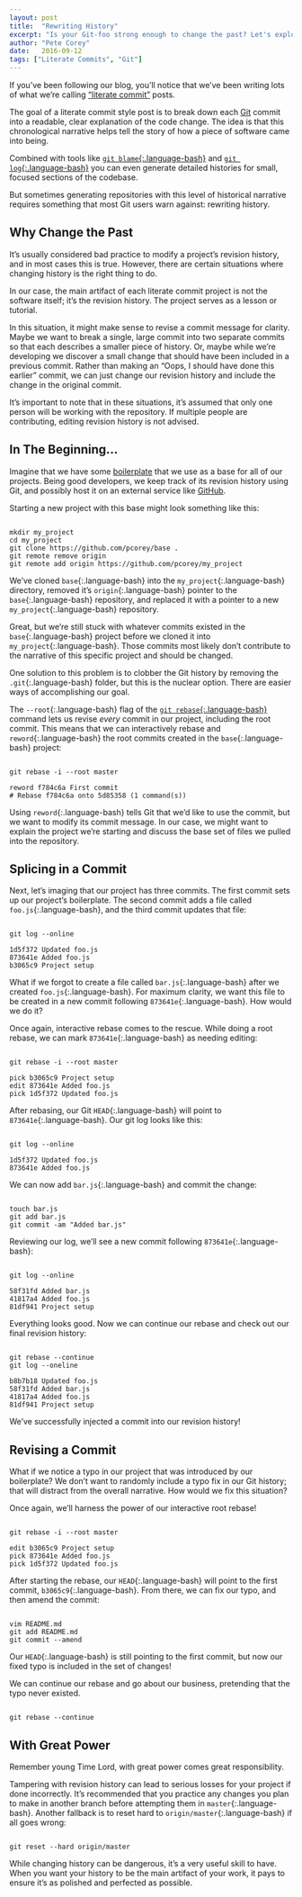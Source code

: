 ```yaml
---
layout: post
title:  "Rewriting History"
excerpt: "Is your Git-foo strong enough to change the past? Let's explore some advanced techniques for modifying the commit history of a Git repository."
author: "Pete Corey"
date:   2016-09-12
tags: ["Literate Commits", "Git"]
---
```


If you’ve been following our blog, you’ll notice that we’ve been writing lots of  what we’re calling [“literate commit”](http://www.east5th.co/blog/2016/07/11/literate-commits/) posts.

The goal of a literate commit style post is to break down each [Git](https://git-scm.com/) commit into a readable, clear explanation of the code change. The idea is that this chronological narrative helps tell the story of how a piece of software came into being.

Combined with tools like [`git blame`{:.language-bash}](https://git-scm.com/docs/git-blame) and [`git log`{:.language-bash}](https://git-scm.com/docs/git-log) you can even generate detailed histories for small, focused sections of the codebase.

But sometimes generating repositories with this level of historical narrative requires something that most Git users warn against: rewriting history.

## Why Change the Past

It’s usually considered bad practice to modify a project’s revision history, and in most cases this is true. However, there are certain situations where changing history is the right thing to do.

In our case, the main artifact of each literate commit project is not the software itself; it’s the revision history. The project serves as a lesson or tutorial.

In this situation, it might make sense to revise a commit message for clarity. Maybe we want to break a single, large commit into two separate commits so that each describes a smaller piece of history. Or, maybe while we’re developing we discover a small change that should have been included in a previous commit. Rather than making an “Oops, I should have done this earlier” commit, we can just change our revision history and include the change in the original commit.

It’s important to note that in these situations, it’s assumed that only one person will be working with the repository. If multiple people are contributing, editing revision history is not advised.

## In The Beginning…

Imagine that we have some [boilerplate](https://github.com/pcorey/base) that we use as a base for all of our projects. Being good developers, we keep track of its revision history using Git, and possibly host it on an external service like [GitHub](https://github.com/).

Starting a new project with this base might look something like this:

<pre class='language-bash'><code class='language-bash'>
mkdir my_project
cd my_project
git clone https://github.com/pcorey/base .
git remote remove origin
git remote add origin https://github.com/pcorey/my_project
</code></pre>

We’ve cloned `base`{:.language-bash} into the `my_project`{:.language-bash} directory, removed it’s `origin`{:.language-bash} pointer to the `base`{:.language-bash} repository, and replaced it with a pointer to a new `my_project`{:.language-bash} repository.

Great, but we’re still stuck with whatever commits existed in the `base`{:.language-bash} project before we cloned it into `my_project`{:.language-bash}. Those commits most likely don’t contribute to the narrative of this specific project and should be changed.

One solution to this problem is to clobber the Git history by removing the `.git`{:.language-bash} folder, but this is the nuclear option. There are easier ways of accomplishing our goal.

The `--root`{:.language-bash} flag of the [`git rebase`{:.language-bash}](https://git-scm.com/docs/git-rebase) command lets us revise _every_ commit in our project, including the root commit. This means that we can interactively rebase and `reword`{:.language-bash} the root commits created in the `base`{:.language-bash} project:

<pre class='language-bash'><code class='language-bash'>
git rebase -i --root master

reword f784c6a First commit
# Rebase f784c6a onto 5d85358 (1 command(s))
</code></pre>

Using `reword`{:.language-bash} tells Git that we’d like to use the commit, but we want to modify its commit message. In our case, we might want to explain the project we’re starting and discuss the base set of files we pulled into the repository.

## Splicing in a Commit

Next, let’s imaging that our project has three commits. The first commit sets up our project’s boilerplate. The second commit adds a file called `foo.js`{:.language-bash}, and the third commit updates that file:

<pre class='language-bash'><code class='language-bash'>
git log --online

1d5f372 Updated foo.js
873641e Added foo.js
b3065c9 Project setup
</code></pre>

What if we forgot to create a file called `bar.js`{:.language-bash} after we created `foo.js`{:.language-bash}. For maximum clarity, we want this file to be created in a new commit following `873641e`{:.language-bash}. How would we do it?

Once again, interactive rebase comes to the rescue. While doing a root rebase, we can mark `873641e`{:.language-bash} as needing editing:

<pre class='language-bash'><code class='language-bash'>
git rebase -i --root master

pick b3065c9 Project setup
edit 873641e Added foo.js
pick 1d5f372 Updated foo.js
</code></pre>

After rebasing, our Git `HEAD`{:.language-bash} will point to `873641e`{:.language-bash}. Our git log looks like this:

<pre class='language-bash'><code class='language-bash'>
git log --online

1d5f372 Updated foo.js
873641e Added foo.js
</code></pre>

We can now add `bar.js`{:.language-bash} and commit the change:

<pre class='language-bash'><code class='language-bash'>
touch bar.js
git add bar.js
git commit -am "Added bar.js"
</code></pre>

Reviewing our log, we’ll see a new commit following `873641e`{:.language-bash}:

<pre class='language-bash'><code class='language-bash'>
git log --online

58f31fd Added bar.js
41817a4 Added foo.js
81df941 Project setup
</code></pre>

Everything looks good. Now we can continue our rebase and check out our final revision history:

<pre class='language-bash'><code class='language-bash'>
git rebase --continue
git log --oneline

b8b7b18 Updated foo.js
58f31fd Added bar.js
41817a4 Added foo.js
81df941 Project setup
</code></pre>

We’ve successfully injected a commit into our revision history!

## Revising a Commit

What if we notice a typo in our project that was introduced by our boilerplate? We don’t want to randomly include a typo fix in our Git history; that will distract from the overall narrative. How would we fix this situation?

Once again, we’ll harness the power of our interactive root rebase!

<pre class='language-bash'><code class='language-bash'>
git rebase -i --root master

edit b3065c9 Project setup
pick 873641e Added foo.js
pick 1d5f372 Updated foo.js
</code></pre>

After starting the rebase, our `HEAD`{:.language-bash} will point to the first commit, `b3065c9`{:.language-bash}. From there, we can fix our typo, and then amend the commit:

<pre class='language-bash'><code class='language-bash'>
vim README.md
git add README.md
git commit --amend
</code></pre>

Our `HEAD`{:.language-bash} is still pointing to the first commit, but now our fixed typo is included in the set of changes!

We can continue our rebase and go about our business, pretending that the typo never existed.

<pre class='language-bash'><code class='language-bash'>
git rebase --continue
</code></pre>

## With Great Power

Remember young Time Lord, with great power comes great responsibility.

Tampering with revision history can lead to serious losses for your project if done incorrectly. It’s recommended that you practice any changes you plan to make in another branch before attempting them in `master`{:.language-bash}. Another fallback is to reset hard to `origin/master`{:.language-bash} if all goes wrong:

<pre class='language-bash'><code class='language-bash'>
git reset --hard origin/master
</code></pre>

While changing history can be dangerous, it’s a very useful skill to have. When you want your history to be the main artifact of your work, it pays to ensure it’s as polished and perfected as possible.
